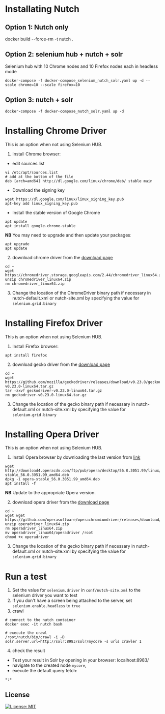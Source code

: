 # Installating Nutch
## Option 1: Nutch only
docker build --force-rm  -t nutch .

## Option 2:  selenium hub + nutch + solr
Selenium hub with 10 Chrome nodes and 10 Firefox nodes each in headless mode
```
docker-compose -f docker-compose_selenium_nutch_solr.yaml up -d --scale chrome=10 --scale firefox=10
```
## Option 3: nutch + solr

```
docker-compose -f docker-compose_nutch_solr.yaml up -d
```

# Installing Chrome Driver

This is an option when not using Selenium HUB.

1) Install Chrome browser:
* edit sources.list

```
vi /etc/apt/sources.list
# add at the bottom of the file
deb [arch=amd64] http://dl.google.com/linux/chrome/deb/ stable main
```

* Download the signing key
```
wget https://dl.google.com/linux/linux_signing_key.pub
apt-key add linux_signing_key.pub
```

* Install the stable version of Google Chrome
```
apt update
apt install google-chrome-stable
```

**NB**
You may need to upgrade and then update your packages:
```
apt upgrade
apt update
```

2) download chrome driver from the [download page](http://chromedriver.chromium.org/downloads)
```
cd ~
wget https://chromedriver.storage.googleapis.com/2.44/chromedriver_linux64.zip
unzip chromedriver_linux64.zip
rm chromedriver_linux64.zip
```
3) Change the location of the ChromeDriver binary path if necessary in nutch-default.xml or nutch-site.xml by specifying
the value for `selenium.grid.binary`

# Installing Firefox Driver

This is an option when not using Selenium HUB.

1) Install Firefox browser:

```
apt install firefox
```

2) download gecko driver from the [download page](https://www.softwaretestinghelp.com/selenium-webdriver-selenium-tutorial-8/)
```
cd ~
wget https://github.com/mozilla/geckodriver/releases/download/v0.23.0/geckodriver-v0.23.0-linux64.tar.gz
tar -zxvf geckodriver-v0.23.0-linux64.tar.gz
rm geckodriver-v0.23.0-linux64.tar.gz
```
3) Change the location of the gecko binary path if necessary in nutch-default.xml or nutch-site.xml by specifying
the value for `selenium.grid.binary`

# Installing Opera Driver

This is an option when not using Selenium HUB. 

1) Install Opera browser by downloading the last version from [link](hhttp://http://download4.operacdn.com/ftp/pub/opera/desktop)

```
wget http://download4.operacdn.com/ftp/pub/opera/desktop/56.0.3051.99/linux/opera-stable_56.0.3051.99_amd64.deb
dpkg -i opera-stable_56.0.3051.99_amd64.deb
apt install -f
```
**NB**
Update to the appropriate Opera version.

2) download opera driver from the [download page](https://github.com/operasoftware/operachromiumdriver/releases)
```
cd ~
wget wget https://github.com/operasoftware/operachromiumdriver/releases/download/v.2.40/operadriver_linux64.zip
unzip operadriver_linux64.zip
rm operadriver_linux64.zip
mv operadriver_linux64/operadriver /root
chmod +x operadriver
```

3) Change the location of the gecko binary path if necessary in nutch-default.xml or nutch-site.xml by specifying
the value for `selenium.grid.binary`


# Run a test
1) Set the value for `selenium.driver` in `conf/nutch-site.xml` to the selenium driver you want to test
2) If you don't have a screen being attached to the server, set `selenium.enable.headless` to `true`
3) crawl
```
# connect to the nutch container
docker exec -it nutch bash

# execute the crawl
/root/nutch/bin/crawl -i -D solr.server.url=http://solr:8983/solr/mycore -s urls crawler 1
```

4) check the result
- Test your result in Solr by opening in your browser:
localhost:8983/
- navigate to the created node `mycore`,
- execute the default query fetch:
```
*:*
```

 ## License
[![License: MIT](https://img.shields.io/badge/License-MIT-yellow.svg)](https://github.com/sbatururimi/nutch-test/blob/master/LICENSE.md)
